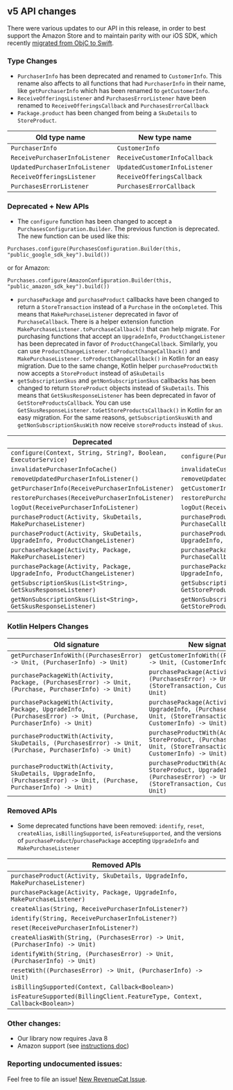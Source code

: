 ## v5 API changes

There were various updates to our API in this release, in order to best support the Amazon Store and to maintain parity 
with our iOS SDK, which recently [migrated from ObjC to Swift](https://github.com/RevenueCat/purchases-ios/blob/main/docs/V4_API_Updates.md).

### Type Changes
- `PurchaserInfo` has been deprecated and renamed to `CustomerInfo`. This rename also affects to all functions that had
  `PurchaserInfo` in their name, like `getPurchaserInfo` which has been renamed to `getCustomerInfo`.
- `ReceiveOfferingsListener` and `PurchasesErrorListener` have been renamed to `ReceiveOfferingsCallback` and `PurchasesErrorCallback`
- `Package.product` has been changed from being a `SkuDetails` to `StoreProduct`.

| Old type name | New type name |
|------------|------|
| `PurchaserInfo` | `CustomerInfo` |
| `ReceivePurchaserInfoListener` | `ReceiveCustomerInfoCallback` |
| `UpdatedPurchaserInfoListener` | `UpdatedCustomerInfoListener` |
| `ReceiveOfferingsListener` | `ReceiveOfferingsCallback` |
| `PurchasesErrorListener` | `PurchasesErrorCallback` |

### Deprecated + New APIs

- The `configure` function has been changed to accept a `PurchasesConfiguration.Builder`. The previous function is deprecated. The new function can be used like this:

```
Purchases.configure(PurchasesConfiguration.Builder(this, "public_google_sdk_key").build())
```

or for Amazon:

```
Purchases.configure(AmazonConfiguration.Builder(this, "public_amazon_sdk_key").build())
```
- `purchasePackage` and `purchaseProduct` callbacks have been changed to return a `StoreTransaction` instead of a `Purchase` in the `onCompleted`.
  This means that `MakePurchaseListener` deprecated in favor of `PurchaseCallback`.
  There is a helper extension function `MakePurchaseListener.toPurchaseCallback()` that can help migrate.
  For purchasing functions that accept an `UpgradeInfo`, `ProductChangeListener` has been deprecated in favor of `ProductChangeCallback`.
  Similarly, you can use `ProductChangeListener.toProductChangeCallback()` and `MakePurchaseListener.toProductChangeCallback()` in Kotlin for an easy migration.
  Due to the same change, Kotlin helper `purchaseProductWith` now accepts a `StoreProduct` instead of a`SkuDetails`
- `getSubscriptionSkus` and `getNonSubscriptionSkus` callbacks has been changed to return `StoreProduct` objects instead
  of `SkuDetails`. This means that `GetSkusResponseListener` has been deprecated in favor of `GetStoreProductsCallback`.
  You can use `GetSkusResponseListener.toGetStoreProductsCallback()` in Kotlin for an easy migration.
  For the same reasons, `getSubscriptionSkusWith` and `getNonSubscriptionSkusWith` now receive `storeProducts` instead of `skus`.


| Deprecated | New  |
|------------|------|
| `configure(Context, String, String?, Boolean, ExecutorService)` | `configure(PurchasesConfiguration)` |
| `invalidatePurchaserInfoCache()` | `invalidateCustomerInfoCache()` |
| `removeUpdatedPurchaserInfoListener()` | `removeUpdatedCustomerInfoListener()` |
| `getPurchaserInfo(ReceivePurchaserInfoListener)` | `getCustomerInfo(ReceiveCustomerInfoCallback)` |
| `restorePurchases(ReceivePurchaserInfoListener)` | `restorePurchases(ReceiveCustomerInfoCallback)` |
| `logOut(ReceivePurchaserInfoListener)` | `logOut(ReceiveCustomerInfoCallback)` |
| `purchaseProduct(Activity, SkuDetails, MakePurchaseListener)` | `purchaseProduct(Activity, StoreProduct, PurchaseCallback)` |
| `purchaseProduct(Activity, SkuDetails, UpgradeInfo, ProductChangeListener)` | `purchaseProduct(Activity, StoreProduct, UpgradeInfo, ProductChangeCallback)` |
| `purchasePackage(Activity, Package, MakePurchaseListener)` | `purchasePackage(Activity, Package, PurchaseCallback)` |
| `purchasePackage(Activity, Package, UpgradeInfo, ProductChangeListener)` | `purchasePackage(Activity, Package, UpgradeInfo, ProductChangeCallback)` |
| `getSubscriptionSkus(List<String>, GetSkusResponseListener)` | `getSubscriptionSkus(List<String>, GetStoreProductsCallback)` |
| `getNonSubscriptionSkus(List<String>, GetSkusResponseListener)` | `getNonSubscriptionSkus(List<String>, GetStoreProductsCallback)` |

### Kotlin Helpers Changes

| Old signature | New signature |
|---------------|---------------|
| `getPurchaserInfoWith((PurchasesError) -> Unit, (PurchaserInfo) -> Unit)` | `getCustomerInfoWith((PurchasesError) -> Unit, (CustomerInfo) -> Unit)` |
| `purchasePackageWith(Activity, Package, (PurchasesError) -> Unit, (Purchase, PurchaserInfo) -> Unit)` | `purchasePackage(Activity, Package, (PurchasesError) -> Unit, (StoreTransaction, CustomerInfo) -> Unit)` |
| `purchasePackageWith(Activity, Package, UpgradeInfo, (PurchasesError) -> Unit, (Purchase, PurchaserInfo) -> Unit)` | `purchasePackage(Activity, Package, UpgradeInfo, (PurchasesError) -> Unit, (StoreTransaction, CustomerInfo) -> Unit)` |
| `purchaseProductWith(Activity, SkuDetails, (PurchasesError) -> Unit, (Purchase, PurchaserInfo) -> Unit)` | `purchaseProductWith(Activity, StoreProduct, (PurchasesError) -> Unit, (StoreTransaction, CustomerInfo) -> Unit)` |
| `purchaseProductWith(Activity, SkuDetails, UpgradeInfo, (PurchasesError) -> Unit, (Purchase, PurchaserInfo) -> Unit)` | `purchaseProductWith(Activity, StoreProduct, UpgradeInfo, (PurchasesError) -> Unit, (StoreTransaction, CustomerInfo) -> Unit)` |

### Removed APIs
- Some deprecated functions have been removed: `identify`, `reset`, `createAlias`, `isBillingSupported`, `isFeatureSupported`, and the versions of `purchaseProduct`/`purchasePackage` accepting `UpgradeInfo` and `MakePurchaseListener`

| Removed APIs |  
|---------------------------------------------------------------------------|
| `purchaseProduct(Activity, SkuDetails, UpgradeInfo, MakePurchaseListener)` |
| `purchasePackage(Activity, Package, UpgradeInfo, MakePurchaseListener)` |
| `createAlias(String, ReceivePurchaserInfoListener?)` |
| `identify(String, ReceivePurchaserInfoListener?)` |
| `reset(ReceivePurchaserInfoListener?)` |
| `createAliasWith(String, (PurchasesError) -> Unit, (PurchaserInfo) -> Unit)` |
| `identifyWith(String, (PurchasesError) -> Unit, (PurchaserInfo) -> Unit)` |
| `resetWith((PurchasesError) -> Unit, (PurchaserInfo) -> Unit)` |
| `isBillingSupported(Context, Callback<Boolean>)` |
| `isFeatureSupported(BillingClient.FeatureType, Context, Callback<Boolean>)` |

### Other changes:

- Our library now requires Java 8
- Amazon support (see [instructions doc](https://github.com/RevenueCat/purchases-android/blob/main/AMAZON-INSTRUCTIONS.md))

### Reporting undocumented issues:

Feel free to file an issue! [New RevenueCat Issue](https://github.com/RevenueCat/purchases-android/issues/new/).